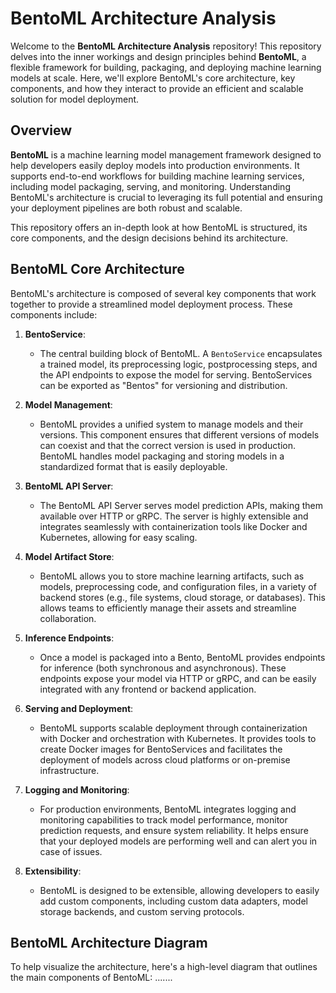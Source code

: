 # BentoML Architecture Analysis

Welcome to the **BentoML Architecture Analysis** repository! This repository delves into the inner workings and design principles behind **BentoML**, a flexible framework for building, packaging, and deploying machine learning models at scale. Here, we'll explore BentoML's core architecture, key components, and how they interact to provide an efficient and scalable solution for model deployment.

## Overview

**BentoML** is a machine learning model management framework designed to help developers easily deploy models into production environments. It supports end-to-end workflows for building machine learning services, including model packaging, serving, and monitoring. Understanding BentoML's architecture is crucial to leveraging its full potential and ensuring your deployment pipelines are both robust and scalable.

This repository offers an in-depth look at how BentoML is structured, its core components, and the design decisions behind its architecture.

## BentoML Core Architecture

BentoML's architecture is composed of several key components that work together to provide a streamlined model deployment process. These components include:

1. **BentoService**:
   - The central building block of BentoML. A `BentoService` encapsulates a trained model, its preprocessing logic, postprocessing steps, and the API endpoints to expose the model for serving. BentoServices can be exported as "Bentos" for versioning and distribution.

2. **Model Management**:
   - BentoML provides a unified system to manage models and their versions. This component ensures that different versions of models can coexist and that the correct version is used in production. BentoML handles model packaging and storing models in a standardized format that is easily deployable.

3. **BentoML API Server**:
   - The BentoML API Server serves model prediction APIs, making them available over HTTP or gRPC. The server is highly extensible and integrates seamlessly with containerization tools like Docker and Kubernetes, allowing for easy scaling.

4. **Model Artifact Store**:
   - BentoML allows you to store machine learning artifacts, such as models, preprocessing code, and configuration files, in a variety of backend stores (e.g., file systems, cloud storage, or databases). This allows teams to efficiently manage their assets and streamline collaboration.

5. **Inference Endpoints**:
   - Once a model is packaged into a Bento, BentoML provides endpoints for inference (both synchronous and asynchronous). These endpoints expose your model via HTTP or gRPC, and can be easily integrated with any frontend or backend application.

6. **Serving and Deployment**:
   - BentoML supports scalable deployment through containerization with Docker and orchestration with Kubernetes. It provides tools to create Docker images for BentoServices and facilitates the deployment of models across cloud platforms or on-premise infrastructure.

7. **Logging and Monitoring**:
   - For production environments, BentoML integrates logging and monitoring capabilities to track model performance, monitor prediction requests, and ensure system reliability. It helps ensure that your deployed models are performing well and can alert you in case of issues.

8. **Extensibility**:
   - BentoML is designed to be extensible, allowing developers to easily add custom components, including custom data adapters, model storage backends, and custom serving protocols.

## BentoML Architecture Diagram

To help visualize the architecture, here's a high-level diagram that outlines the main components of BentoML:
.......
